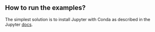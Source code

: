 ## How to run the examples?

The simplest solution is to install Jupyter with Conda as described in the Jupyter [docs][1].


[1]: http://jupyter.readthedocs.io/en/latest/install.html#installing-jupyter-using-anaconda-and-conda
